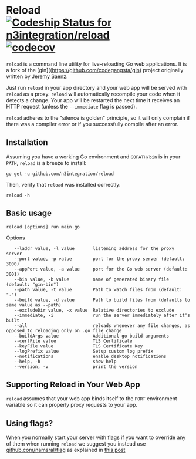 Reload [ ![Codeship Status for n3integration/reload](https://app.codeship.com/projects/89707150-4e72-0136-7326-322e9f850b54/status?branch=master)](https://app.codeship.com/projects/293485)
[![codecov](https://codecov.io/gh/n3integration/reload/branch/master/graph/badge.svg)](https://codecov.io/gh/n3integration/reload)
========

`reload` is a command line utility for live-reloading Go web applications. It is
a fork of the [gin]((https://github.com/codegangsta/gin) project originally written by [Jeremy Saenz](https://github.com/codegangsta).

Just run `reload` in your app directory and your web app will be served with
`reload` as a proxy. `reload` will automatically recompile your code when it
detects a change. Your app will be restarted the next time it receives an
HTTP request (unless the `--immediate` flag is passed).

`reload` adheres to the "silence is golden" principle, so it will only complain
if there was a compiler error or if you successfully compile after an error.

## Installation

Assuming you have a working Go environment and `GOPATH/bin` is in your
`PATH`, `reload` is a breeze to install:

```shell
go get -u github.com/n3integration/reload
```

Then, verify that `reload` was installed correctly:

```shell
reload -h
```
## Basic usage
```shell
reload [options] run main.go
```
Options
```
   --laddr value, -l value       listening address for the proxy server
   --port value, -p value        port for the proxy server (default: 3000)
   --appPort value, -a value     port for the Go web server (default: 3001)
   --bin value, -b value         name of generated binary file (default: "gin-bin")
   --path value, -t value        Path to watch files from (default: ".")
   --build value, -d value       Path to build files from (defaults to same value as --path)
   --excludeDir value, -x value  Relative directories to exclude
   --immediate, -i               run the server immediately after it's built
   --all                         reloads whenever any file changes, as opposed to reloading only on .go file change
   --buildArgs value             Additional go build arguments
   --certFile value              TLS Certificate
   --keyFile value               TLS Certificate Key
   --logPrefix value             Setup custom log prefix
   --notifications               enable desktop notifications
   --help, -h                    show help
   --version, -v                 print the version
```

## Supporting Reload in Your Web App
`reload` assumes that your web app binds itself to the `PORT` environment
variable so it can properly proxy requests to your app.

## Using flags?
When you normally start your server with [flags](https://godoc.org/flag)
if you want to override any of them when running `reload` we suggest you
instead use [github.com/namsral/flag](https://github.com/namsral/flag)
as explained in [this post](http://stackoverflow.com/questions/24873883/organizing-environment-variables-golang/28160665#28160665)
